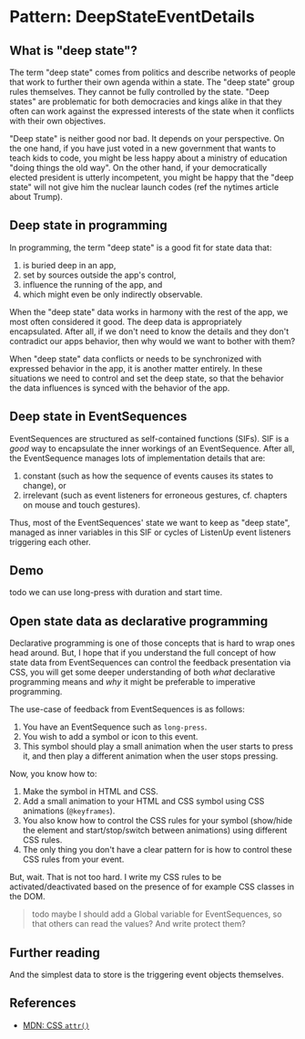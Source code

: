 # Pattern: DeepStateEventDetails

## What is "deep state"?

The term "deep state" comes from politics and describe networks of people that work to further their own agenda within a state. The "deep state" group rules themselves. They cannot be fully controlled by the state. "Deep states" are problematic for both democracies and kings alike in that they often can work against the expressed interests of the state when it conflicts with their own objectives. 

"Deep state" is neither good nor bad. It depends on your perspective. On the one hand, if you have just voted in a new government that wants to teach kids to code, you might be less happy about a ministry of education "doing things the old way". On the other hand, if your democratically elected president is utterly incompetent, you might be happy that the "deep state" will not give him the nuclear launch codes (ref the nytimes article about Trump). 

## Deep state in programming

In programming, the term "deep state" is a good fit for state data that:

1. is buried deep in an app,
2. set by sources outside the app's control, 
3. influence the running of the app, and
4. which might even be only indirectly observable.
 
When the "deep state" data works in harmony with the rest of the app, we most often considered it good. The deep data is appropriately encapsulated. After all, if we don't need to know the details and they don't contradict our apps behavior, then why would we want to bother with them?

When "deep state" data conflicts or needs to be synchronized with expressed behavior in the app, it is another matter entirely. In these situations we need to control and set the deep state, so that the behavior the data influences is synced with the behavior of the app.

## Deep state in EventSequences

EventSequences are structured as self-contained functions (SIFs). SIF is a *good* way to encapsulate the inner workings of an EventSequence. After all, the EventSequence manages lots of implementation details that are:
1. constant (such as how the sequence of events causes its states to change), or
2. irrelevant (such as event listeners for erroneous gestures, cf. chapters on mouse and touch gestures).

Thus, most of the EventSequences' state we want to keep as "deep state", managed as inner variables in this SIF or cycles of ListenUp event listeners triggering each other.

## Demo

todo
we can use long-press with duration and start time. 

## Open state data as declarative programming

Declarative programming is one of those concepts that is hard to wrap ones head around. But, I hope that if you understand the full concept of how state data from EventSequences can control the feedback presentation via CSS, you will get some deeper understanding of both *what* declarative programming means and *why* it might be preferable to imperative programming.

The use-case of feedback from EventSequences is as follows:
1. You have an EventSequence such as `long-press`.
2. You wish to add a symbol or icon to this event.
3. This symbol should play a small animation when the user starts to press it, and then play a different animation when the user stops pressing.

Now, you know how to:
1. Make the symbol in HTML and CSS.
2. Add a small animation to your HTML and CSS symbol using CSS animations (`@keyframes`).
3. You also know how to control the CSS rules for your symbol (show/hide the element and start/stop/switch between animations) using different CSS rules.
4. The only thing you don't have a clear pattern for is how to control these CSS rules from your event.

But, wait. That is not too hard. I write my CSS rules to be activated/deactivated based on the presence of for example CSS classes in the DOM.

> todo maybe I should add a Global variable for EventSequences, so that others can read the values? And write protect them?

## Further reading

And the simplest data to store is the triggering event objects themselves. 



## References

 * [MDN: CSS `attr()`](https://developer.mozilla.org/en-US/docs/Web/CSS/attr)